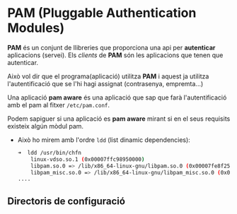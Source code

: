 # PAM (Pluggable Authentication Modules)

**PAM** és un conjunt de llibreries que proporciona una api per **autenticar** aplicacions (servei). Els *clients* de **PAM** són les aplicacions que tenen que autenticar.

Això vol dir que el programa(aplicació) utilitza **PAM** i aquest ja utilitza l'autentificació que se l'hi hagi assignat (contrasenya, empremta...)

Una aplicació **pam aware** és una aplicació que sap que farà l'autentificació amb el pam al fitxer `/etc/pam.conf`.

Podem sapiguer si una aplicació es **pam aware** mirant si en el seus requisits existeix algún mòdul pam.

* Això ho mirem amb l'ordre `ldd` (list dinamic dependencies):
  
  ```bash
  ➜  ldd /usr/bin/chfn     
      linux-vdso.so.1 (0x00007ffc98950000)
      libpam.so.0 => /lib/x86_64-linux-gnu/libpam.so.0 (0x00007fe8f2566000)
      libpam_misc.so.0 => /lib/x86_64-linux-gnu/libpam_misc.so.0 (0x00007fe8f2561000)
  ....
  ```

## Directoris de configuració


